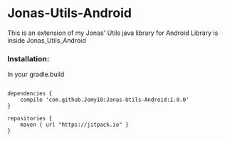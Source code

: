 # Jonas-Utils-Android

This is an extension of my Jonas' Utils java library for Android
Library is inside Jonas_Utils_Android

<h3>Installation:</h3>
In your gradle.build

```

dependencies {
    compile 'com.github.Jomy10:Jonas-Utils-Android:1.0.0'
}

repositories {
    maven { url "https://jitpack.io" }
}

```
